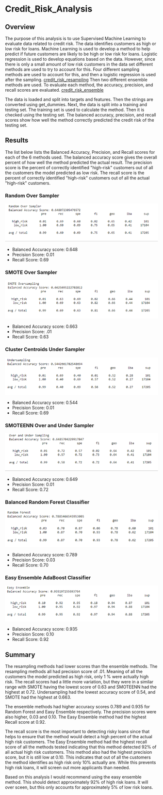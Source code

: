 # Credit_Risk_Analysis

## Overview
The purpose of this analysis is to use Supervised Machine Learning to evaluate data related to credit risk. The data identifies customers as high or low risk for loans. Machine Learning is used to develop a method to help predict if future customers are likely to be high or low risk for loans. Logistic regression is used to develop equations based on the data. However, since there is only a small amount of low risk customers in the data set different methods are used to try to account for this. Four different sampling methods are used to account for this, and then a logistic regression is used after the sampling. [credit_risk_resampling](credit_risk_resampling.ipynb) Then two different ensemble methods are used. To evaluate each method, the accuracy, precision, and recall scores are evaluated. [credit_risk_ensemble](credit_risk_ensemble.ipynb)

The data is loaded and split into targets and features. Then the strings are converted using get_dummies. Next, the data is split into a training and testing set. The training set is used to calculate the method. Then it is checked using the testing set. The balanced accuracy, precision, and recall scores show how well the method correctly predicted the credit risk of the testing set.


## Results
The list below lists the Balanced Accuracy, Precision, and Recall scores for each of the 6 methods used. The balanced accuracy score gives the overall percent of how well the method predicted the actual result. The precision score is the percent of correctly identified "high-risk" customers out of all the customers the model predicted as low risk. The recall score is the percent of correctly identified "high-risk" customers out of all the actual "high-risk" customers.

### Random Over Sampler

![ROS](images/ROS.PNG)

* Balanced Accuracy score: 0.648
* Precision Score: 0.01
* Recall Score: 0.69

### SMOTE Over Sampler

![SMOTE](images/SMOTE.PNG)

* Balanced Accuracy score: 0.663
* Precision Score: .01
* Recall Score: 0.63


### Cluster Centroids Under Sampler

![Under](images/Under.PNG)

* Balanced Accuracy score: 0.544
* Precision Score: 0.01
* Recall Score: 0.69

### SMOTEENN Over and Under Sampler

![SMOTEENN](images/SMOTEENN.PNG)

* Balanced Accuracy score: 0.649
* Precision Score: 0.01
* Recall Score: 0.72

### Balanced Random Forest Classifier

![RF](images/RF.PNG)

* Balanced Accuracy score: 0.789
* Precision Score: 0.03
* Recall Score: 0.70

### Easy Ensemble AdaBoost Classifier

![EE](images/EE.PNG)

* Balanced Accuracy score: 0.935
* Precision Score: 0.10
* Recall Score: 0.92

## Summary
The resampling methods had lower scores than the ensemble methods. The resampling methods all had precision score of .01. Meaning of all the customers the model predicted as high risk, only 1 % were actually high risk. The recall scores had a little more variation, but they were in a similar range with SMOTE having the lowest score of 0.63 and SMOTEENN had the highest at 0.72. Undersampling had the lowest accuracy score of 0.54, and SMOTE had the highest at 0.663.

The ensemble methods had higher accuracy scores 0.789 and 0.935 for Random Forest and Easy Ensemble respectively. The precision scores were also higher, 0.03 and 0.10. The Easy Ensemble method had the highest Recall score at 0.92.

The recall score is the most important to detecting risky loans since that helps to ensure that the method would detect a high percent of the actual high risk customers. The Easy Ensemble method had the highest recall score of all the methods tested indicating that this method detected 92% of all actual high risk customers. This method also had the highest precision score, but it is still low at 0.10. This indicates that out of all the customers the method identifies as high risk only 10% actually are. While this prevents high risk loans, it will screen out more applicants than needed.

Based on this analysis I would recommend using the easy ensemble method. This should detect approximately 92% of high risk loans. It will over sceen, but this only accounts for approximately 5% of low risk loans.